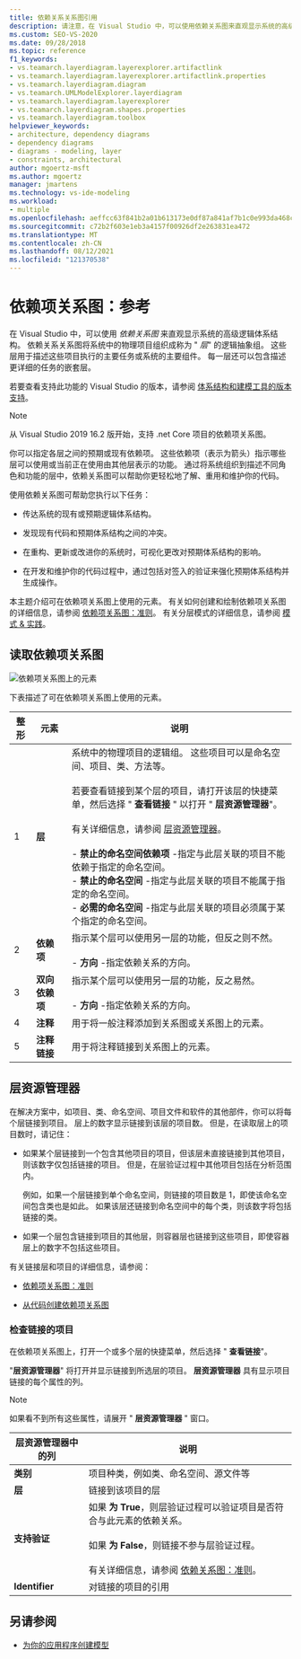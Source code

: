 ```yaml
---
title: 依赖关系关系图引用
description: 请注意，在 Visual Studio 中，可以使用依赖关系图来直观显示系统的高级逻辑体系结构。
ms.custom: SEO-VS-2020
ms.date: 09/28/2018
ms.topic: reference
f1_keywords:
- vs.teamarch.layerdiagram.layerexplorer.artifactlink
- vs.teamarch.layerdiagram.layerexplorer.artifactlink.properties
- vs.teamarch.layerdiagram.diagram
- vs.teamarch.UMLModelExplorer.layerdiagram
- vs.teamarch.layerdiagram.layerexplorer
- vs.teamarch.layerdiagram.shapes.properties
- vs.teamarch.layerdiagram.toolbox
helpviewer_keywords:
- architecture, dependency diagrams
- dependency diagrams
- diagrams - modeling, layer
- constraints, architectural
author: mgoertz-msft
ms.author: mgoertz
manager: jmartens
ms.technology: vs-ide-modeling
ms.workload:
- multiple
ms.openlocfilehash: aeffcc63f841b2a01b613173e0df87a841af7b1c0e993da468c157af0b24b686
ms.sourcegitcommit: c72b2f603e1eb3a4157f00926df2e263831ea472
ms.translationtype: MT
ms.contentlocale: zh-CN
ms.lasthandoff: 08/12/2021
ms.locfileid: "121370538"
---
```

# <a name="dependency-diagrams-reference"></a>依赖项关系图：参考

在 Visual Studio 中，可以使用 *依赖关系图* 来直观显示系统的高级逻辑体系结构。 依赖关系关系图将系统中的物理项目组织成称为 " *层*" 的逻辑抽象组。 这些层用于描述这些项目执行的主要任务或系统的主要组件。 每一层还可以包含描述更详细的任务的嵌套层。

若要查看支持此功能的 Visual Studio 的版本，请参阅 [体系结构和建模工具的版本支持](../modeling/analyze-and-model-your-architecture.md#VersionSupport)。

> [!NOTE]
> 从 Visual Studio 2019 16.2 版开始，支持 .net Core 项目的依赖项关系图。

你可以指定各层之间的预期或现有依赖项。 这些依赖项（表示为箭头）指示哪些层可以使用或当前正在使用由其他层表示的功能。 通过将系统组织到描述不同角色和功能的层中，依赖关系图可以帮助你更轻松地了解、重用和维护你的代码。

使用依赖关系图可帮助您执行以下任务：

- 传达系统的现有或预期逻辑体系结构。

- 发现现有代码和预期体系结构之间的冲突。

- 在重构、更新或改进你的系统时，可视化更改对预期体系结构的影响。

- 在开发和维护你的代码过程中，通过包括对签入的验证来强化预期体系结构并生成操作。

本主题介绍可在依赖项关系图上使用的元素。 有关如何创建和绘制依赖项关系图的详细信息，请参阅 [依赖项关系图：准则](../modeling/layer-diagrams-guidelines.md)。 有关分层模式的详细信息，请参阅 [模式 & 实践](https://archive.codeplex.com/?p=apparch)。

## <a name="reading-dependency-diagrams"></a>读取依赖项关系图

![依赖项关系图上的元素](../modeling/media/uml_layerrefreading.png)

下表描述了可在依赖项关系图上使用的元素。

|**整形**|**元素**|**说明**|
|-|-|-|
|1|**层**|系统中的物理项目的逻辑组。 这些项目可以是命名空间、项目、类、方法等。<br /><br /> 若要查看链接到某个层的项目，请打开该层的快捷菜单，然后选择 " **查看链接** " 以打开 " **层资源管理器**"。<br /><br /> 有关详细信息，请参阅 [层资源管理器](#Explorer)。<br /><br /> -   **禁止的命名空间依赖项** -指定与此层关联的项目不能依赖于指定的命名空间。<br />-   **禁止的命名空间** -指定与此层关联的项目不能属于指定的命名空间。<br />-   **必需的命名空间** -指定与此层关联的项目必须属于某个指定的命名空间。|
|2|**依赖项**|指示某个层可以使用另一层的功能，但反之则不然。<br /><br /> -   **方向** -指定依赖关系的方向。|
|3|**双向依赖项**|指示某个层可以使用另一层的功能，反之易然。<br /><br /> -   **方向** -指定依赖关系的方向。|
|4|**注释**|用于将一般注释添加到关系图或关系图上的元素。|
|5|**注释链接**|用于将注释链接到关系图上的元素。|

## <a name="layer-explorer"></a><a name="Explorer"></a> 层资源管理器

在解决方案中，如项目、类、命名空间、项目文件和软件的其他部件，你可以将每个层链接到项目。 层上的数字显示链接到该层的项目数。 但是，在读取层上的项目数时，请记住：

- 如果某个层链接到一个包含其他项目的项目，但该层未直接链接到其他项目，则该数字仅包括链接的项目。 但是，在层验证过程中其他项目包括在分析范围内。

     例如，如果一个层链接到单个命名空间，则链接的项目数是 1，即使该命名空间包含类也是如此。 如果该层还链接到命名空间中的每个类，则该数字将包括链接的类。

- 如果一个层包含链接到项目的其他层，则容器层也链接到这些项目，即使容器层上的数字不包括这些项目。

有关链接层和项目的详细信息，请参阅：

- [依赖项关系图：准则](../modeling/layer-diagrams-guidelines.md)

- [从代码创建依赖项关系图](../modeling/create-layer-diagrams-from-your-code.md)

### <a name="examine-the-linked-artifacts"></a>检查链接的项目

在依赖项关系图上，打开一个或多个层的快捷菜单，然后选择 " **查看链接**"。

"**层资源管理器**" 将打开并显示链接到所选层的项目。 **层资源管理器** 具有显示项目链接的每个属性的列。

> [!NOTE]
> 如果看不到所有这些属性，请展开 " **层资源管理器** " 窗口。

|**层资源管理器中的列**|**说明**|
|-|-|
|**类别**|项目种类，例如类、命名空间、源文件等|
|**层**|链接到该项目的层|
|**支持验证**|如果 **为 True**，则层验证过程可以验证项目是否符合与此元素的依赖关系。<br /><br /> 如果 **为 False**，则链接不参与层验证过程。<br /><br /> 有关详细信息，请参阅 [依赖关系图：准则](../modeling/layer-diagrams-guidelines.md)。|
|**Identifier**|对链接的项目的引用|

## <a name="see-also"></a>另请参阅

- [为你的应用程序创建模型](../modeling/create-models-for-your-app.md)
